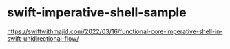 # swift-imperative-shell-sample
https://swiftwithmajid.com/2022/03/16/functional-core-imperative-shell-in-swift-unidirectional-flow/
